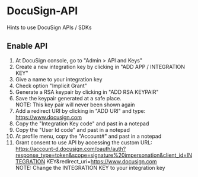 # DocuSign-API
Hints to use DocuSign APIs / SDKs

Enable API
-------------

1) At DocuSign console, go to "Admin > API and Keys"
2) Create a new integration key by clicking in "ADD APP / INTEGRATION KEY"
3) Give a name to your integration key
4) Check option "Implicit Grant"
5) Generate a RSA keypair by clicking in "ADD RSA KEYPAIR"
6) Save the keypair generated at a safe place.<br />
   NOTE: This key pair will never been shown again
7) Add a redirect URI by clicking in "ADD URI" and type: https://www.docusign.com
8) Copy the "Integration Key code" and past in a notepad
9) Copy the "User Id code" and past in a notepad
10) At profile menu, copy the "Account#" and past in a notepad
11) Grant consent to use API by accessing the custom URL:<br />
    https://account-d.docusign.com/oauth/auth?response_type=token&scope=signature%20impersonation&client_id=INTEGRATION KEY&redirect_uri=https://www.docusign.com<br />
    NOTE: Change the INTEGRATION KEY to your integration key
